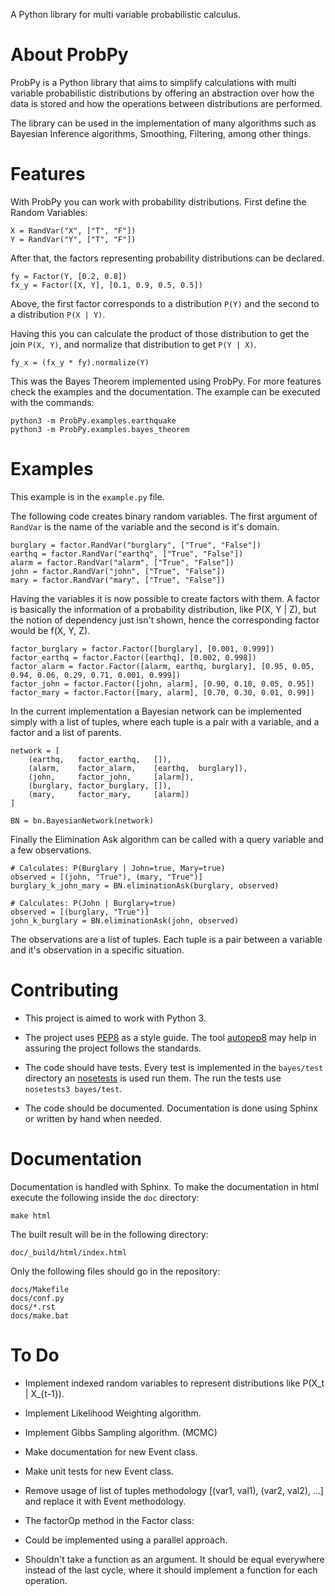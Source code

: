 A Python library for multi variable probabilistic calculus.

# About ProbPy

ProbPy is a Python library that aims to simplify calculations with multi variable probabilistic distributions by offering an abstraction over how the data is stored and how the operations between distributions are performed.

The library can be used in the implementation of many algorithms such as Bayesian Inference algorithms, Smoothing, Filtering, among other things.

# Features

With ProbPy you can work with probability distributions. First define the Random Variables:

    X = RandVar("X", ["T", "F"])
    Y = RandVar("Y", ["T", "F"])

After that, the factors representing probability distributions can be declared.

    fy = Factor(Y, [0.2, 0.8])
    fx_y = Factor([X, Y], [0.1, 0.9, 0.5, 0.5])

Above, the first factor corresponds to a distribution `P(Y)` and the second to a distribution `P(X | Y)`.

Having this you can calculate the product of those distribution to get the join `P(X, Y)`, and normalize that distribution to get `P(Y | X)`.

    fy_x = (fx_y * fy).normalize(Y)

This was the Bayes Theorem implemented using ProbPy. For more features check the examples and the documentation. The example can be executed with the commands:

    python3 -m ProbPy.examples.earthquake
    python3 -m ProbPy.examples.bayes_theorem

# Examples

This example is in the `example.py` file.

The following code creates binary random variables. The first argument of `RandVar` is the name of the variable and the second is it's domain.

    burglary = factor.RandVar("burglary", ["True", "False"])
    earthq = factor.RandVar("earthq", ["True", "False"])
    alarm = factor.RandVar("alarm", ["True", "False"])
    john = factor.RandVar("john", ["True", "False"])
    mary = factor.RandVar("mary", ["True", "False"])

Having the variables it is now possible to create factors with them. A factor is basically the information of a probability distribution, like P(X, Y | Z), but the notion of dependency just isn't shown, hence the corresponding factor would be f(X, Y, Z).

    factor_burglary = factor.Factor([burglary], [0.001, 0.999])
    factor_earthq = factor.Factor([earthq], [0.002, 0.998])
    factor_alarm = factor.Factor([alarm, earthq, burglary], [0.95, 0.05, 0.94, 0.06, 0.29, 0.71, 0.001, 0.999])
    factor_john = factor.Factor([john, alarm], [0.90, 0.10, 0.05, 0.95])
    factor_mary = factor.Factor([mary, alarm], [0.70, 0.30, 0.01, 0.99])

In the current implementation a Bayesian network can be implemented simply with a list of tuples, where each tuple is a pair with a variable, and a factor and a list of parents.

    network = [
        (earthq,   factor_earthq,   []),
        (alarm,    factor_alarm,    [earthq,  burglary]),
        (john,     factor_john,     [alarm]),
        (burglary, factor_burglary, []),
        (mary,     factor_mary,     [alarm])
    ]

    BN = bn.BayesianNetwork(network)

Finally the Elimination Ask algorithm can be called with a query variable and a few observations.

    # Calculates: P(Burglary | John=true, Mary=true)
    observed = [(john, "True"), (mary, "True")]
    burglary_k_john_mary = BN.eliminationAsk(burglary, observed)

    # Calculates: P(John | Burglary=true)
    observed = [(burglary, "True")]
    john_k_burglary = BN.eliminationAsk(john, observed)

The observations are a list of tuples. Each tuple is a pair between a variable and it's observation in a specific situation.

# Contributing

* This project is aimed to work with Python 3.

* The project uses [PEP8](http://legacy.python.org/dev/peps/pep-0008) as a style guide. The tool [autopep8](https://pypi.python.org/pypi/autopep8/) may help in assuring the project follows the standards.

* The code should have tests. Every test is implemented in the `bayes/test` directory an [nosetests](https://nose.readthedocs.org/en/latest/) is used run them. The run the tests use `nosetests3 bayes/test`.

* The code should be documented. Documentation is done using Sphinx or written by hand when needed.

# Documentation

Documentation is handled with Sphinx. To make the documentation in html execute the following inside the `doc` directory:

    make html

The built result will be in the following directory:

    doc/_build/html/index.html

Only the following files should go in the repository:

    docs/Makefile
    docs/conf.py
    docs/*.rst
    docs/make.bat

# To Do

* Implement indexed random variables to represent distributions like P(X\_t | X\_{t-1}).

* Implement Likelihood Weighting algorithm.

* Implement Gibbs Sampling algorithm. (MCMC)

* Make documentation for new Event class.

* Make unit tests for new Event class.

* Remove usage of list of tuples methodology [(var1, val1), (var2, val2), ...] and replace it with Event methodology.

* The factorOp method in the Factor class:
 * Could be implemented using a parallel approach.
 * Shouldn't take a function as an argument. It should be equal everywhere instead of the last cycle, where it should implement a function for each operation.
